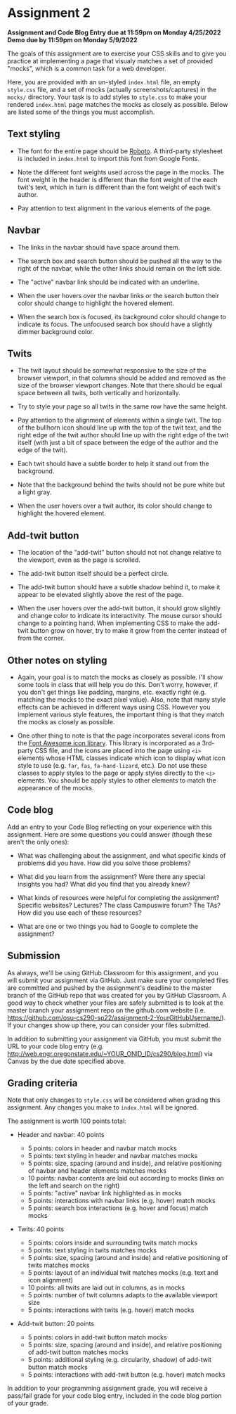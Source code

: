 # Assignment 2

**Assignment and Code Blog Entry due at 11:59pm on Monday 4/25/2022**<br />
**Demo due by 11:59pm on Monday 5/9/2022**

The goals of this assignment are to exercise your CSS skills and to give you practice at implementing a page that visualy matches a set of provided "mocks", which is a common task for a web developer.

Here, you are provided with an un-styled `index.html` file, an empty `style.css` file, and a set of mocks (actually screenshots/captures) in the `mocks/` directory.  Your task is to add styles to `style.css` to make your rendered `index.html` page matches the mocks as closely as possible.  Below are listed some of the things you must accomplish.

## Text styling

* The font for the entire page should be [Roboto](https://fonts.google.com/specimen/Roboto).  A third-party stylesheet is included in `index.html` to import this font from Google Fonts.

* Note the different font weights used across the page in the mocks.  The font weight in the header is different than the font weight of the each twit's text, which in turn is different than the font weight of each twit's author.

* Pay attention to text alignment in the various elements of the page.

## Navbar

* The links in the navbar should have space around them.

* The search box and search button should be pushed all the way to the right of the navbar, while the other links should remain on the left side.

* The "active" navbar link should be indicated with an underline.

* When the user hovers over the navbar links or the search button their color should change to highlight the hovered element.

* When the search box is focused, its background color should change to indicate its focus.  The unfocused search box should have a slightly dimmer background color.

## Twits

* The twit layout should be somewhat responsive to the size of the browser viewport, in that columns should be added and removed as the size of the browser viewport changes.  Note that there should be equal space between all twits, both vertically and horizontally.

* Try to style your page so all twits in the same row have the same height.

* Pay attention to the alignment of elements within a single twit.  The top of the bullhorn icon should line up with the top of the twit text, and the right edge of the twit author should line up with the right edge of the twit itself (with just a bit of space between the edge of the author and the edge of the twit).

* Each twit should have a subtle border to help it stand out from the background.

* Note that the background behind the twits should not be pure white but a light gray.

* When the user hovers over a twit author, its color should change to highlight the hovered element.

## Add-twit button

* The location of the "add-twit" button should not not change relative to the viewport, even as the page is scrolled.

* The add-twit button itself should be a perfect circle.

* The add-twit button should have a subtle shadow behind it, to make it appear to be elevated slightly above the rest of the page.

* When the user hovers over the add-twit button, it should grow slightly and change color to indicate its interactivity.  The mouse cursor should change to a pointing hand.  When implementing CSS to make the add-twit button grow on hover, try to make it grow from the center instead of from the corner.

## Other notes on styling

* Again, your goal is to match the mocks as closely as possible.  I'll show some tools in class that will help you do this.  Don't worry, however, if you don't get things like padding, margins, etc. exactly right (e.g. matching the mocks to the exact pixel value).  Also, note that many style effects can be achieved in different ways using CSS.  However you implement various style features, the important thing is that they match the mocks as closely as possible.

* One other thing to note is that the page incorporates several icons from the [Font Awesome icon library](https://fontawesome.com/icons?d=gallery).  This library is incorporated as a 3rd-party CSS file, and the icons are placed into the page using `<i>` elements whose HTML classes indicate which icon to display what icon style to use (e.g. `far`, `fas`, `fa-hand-lizard`, etc.).  Do not use these classes to apply styles to the page or apply styles directly to the `<i>` elements.  You should be apply styles to other elements to match the appearance of the mocks.

## Code blog

Add an entry to your Code Blog reflecting on your experience with this assignment.  Here are some questions you could answer (though these aren't the only ones):

  * What was challenging about the assignment, and what specific kinds of problems did you have.  How did you solve those problems?

  * What did you learn from the assignment?  Were there any special insights you had?  What did you find that you already knew?

  * What kinds of resources were helpful for completing the assignment?  Specific websites?  Lectures?  The class Campuswire forum?  The TAs?  How did you use each of these resources?

  * What are one or two things you had to Google to complete the assignment?

## Submission

As always, we'll be using GitHub Classroom for this assignment, and you will submit your assignment via GitHub.  Just make sure your completed files are committed and pushed by the assignment's deadline to the master branch of the GitHub repo that was created for you by GitHub Classroom.  A good way to check whether your files are safely submitted is to look at the master branch your assignment repo on the github.com website (i.e. https://github.com/osu-cs290-sp22/assignment-2-YourGitHubUsername/). If your changes show up there, you can consider your files submitted.

In addition to submitting your assignment via GitHub, you must submit the URL to your code blog entry (e.g. http://web.engr.oregonstate.edu/~YOUR_ONID_ID/cs290/blog.html) via Canvas by the due date specified above.

## Grading criteria

Note that only changes to `style.css` will be considered when grading this assignment.  Any changes you make to `index.html` will be ignored.

The assignment is worth 100 points total:

* Header and navbar: 40 points
  * 5 points: colors in header and navbar match mocks
  * 5 points: text styling in header and navbar matches mocks
  * 5 points: size, spacing (around and inside), and relative positioning of navbar and header elements matches mocks
  * 10 points: navbar contents are laid out according to mocks (links on the left and search on the right)
  * 5 points: "active" navbar link highlighted as in mocks
  * 5 points: interactions with navbar links (e.g. hover) match mocks
  * 5 points: search box interactions (e.g. hover and focus) match mocks

* Twits: 40 points
  * 5 points: colors inside and surrounding twits match mocks
  * 5 points: text styling in twits matches mocks
  * 5 points: size, spacing (around and inside) and relative positioning of twits matches mocks
  * 5 points: layout of an individual twit matches mocks (e.g. text and icon alignment)
  * 10 points: all twits are laid out in columns, as in mocks
  * 5 points: number of twit columns adapts to the available viewport size
  * 5 points: interactions with twits (e.g. hover) match mocks

* Add-twit button: 20 points
  * 5 points: colors in add-twit button match mocks
  * 5 points: size, spacing (around and inside), and relative positioning of add-twit button matches mocks
  * 5 points: additional styling (e.g. circularity, shadow) of add-twit button match mocks
  * 5 points: interactions with add-twit button (e.g. hover) match mocks

In addition to your programming assignment grade, you will receive a pass/fail grade for your code blog entry, included in the code blog portion of your grade.
